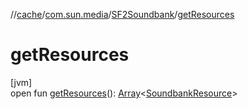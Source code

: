 //[cache](../../../index.md)/[com.sun.media](../index.md)/[SF2Soundbank](index.md)/[getResources](get-resources.md)

# getResources

[jvm]\
open fun [getResources](get-resources.md)(): [Array](https://kotlinlang.org/api/latest/jvm/stdlib/kotlin/-array/index.html)&lt;[SoundbankResource](https://docs.oracle.com/javase/8/docs/api/javax/sound/midi/SoundbankResource.html)&gt;
